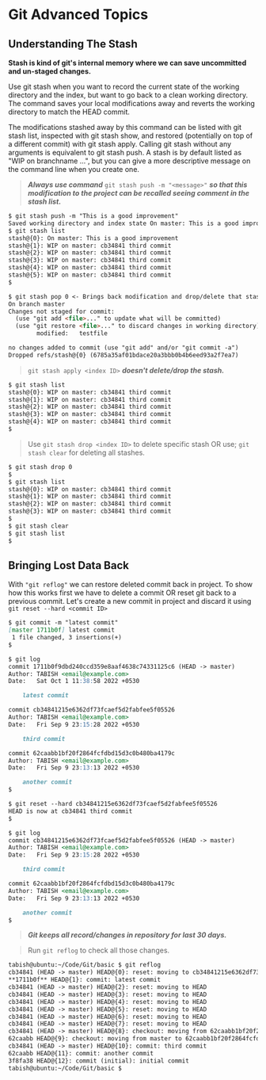 # Git Advanced Topics

## Understanding The Stash

**Stash is kind of git's internal memory where we can save uncommitted and un-staged changes.**

Use git stash when you want to record the current state of the working directory and the index, but want to go back to a clean working directory. The command saves your local modifications away and reverts the working directory to match the HEAD commit.

The modifications stashed away by this command can be listed with git stash list, inspected with git stash show, and restored (potentially on top of a different commit) with git stash apply. Calling git stash without any arguments is equivalent to git stash push. A stash is by default listed as "WIP on branchname ...", but you can give a more descriptive message on the command line when you create one.

> **_Always use command_** `git stash push -m "<message>"` **_so that this modification to the project can be recalled seeing comment in the stash list._**

```markdown
$ git stash push -m "This is a good improvement"
Saved working directory and index state On master: This is a good improvement
$ git stash list
stash@{0}: On master: This is a good improvement
stash@{1}: WIP on master: cb34841 third commit
stash@{2}: WIP on master: cb34841 third commit
stash@{3}: WIP on master: cb34841 third commit
stash@{4}: WIP on master: cb34841 third commit
stash@{5}: WIP on master: cb34841 third commit
$

$ git stash pop 0 <- Brings back modification and drop/delete that stash
On branch master
Changes not staged for commit:
  (use "git add <file>..." to update what will be committed)
  (use "git restore <file>..." to discard changes in working directory)
        modified:   testfile

no changes added to commit (use "git add" and/or "git commit -a")
Dropped refs/stash@{0} (6785a35af01bdace20a3bbb0b4b6eed93a2f7ea7)
```

> `git stash apply <index ID>` **_doesn't delete/drop the stash._**

```markdown
$ git stash list
stash@{0}: WIP on master: cb34841 third commit
stash@{1}: WIP on master: cb34841 third commit
stash@{2}: WIP on master: cb34841 third commit
stash@{3}: WIP on master: cb34841 third commit
stash@{4}: WIP on master: cb34841 third commit
$
```

> Use `git stash drop <index ID>` to delete specific stash OR use; `git stash clear` for deleting all stashes.

```markdown
$ git stash drop 0
$
$ git stash list
stash@{0}: WIP on master: cb34841 third commit
stash@{1}: WIP on master: cb34841 third commit
stash@{2}: WIP on master: cb34841 third commit
stash@{3}: WIP on master: cb34841 third commit
$ 
$ git stash clear 
$ git stash list
$
```

## Bringing Lost Data Back 

With `"git reflog"` we can restore deleted commit back in project. To show how this works first we have to delete a commit OR reset git back to a previous commit. Let's create a new commit in project and discard it using `git reset --hard <commit ID>`

```markdown
$ git commit -m "latest commit"
[master 1711b0f] latest commit
 1 file changed, 3 insertions(+)
$
```
```markdown
$ git log
commit 1711b0f9dbd240ccd359e8aaf4638c74331125c6 (HEAD -> master)
Author: TABISH <email@example.com>
Date:   Sat Oct 1 11:38:58 2022 +0530

    latest commit

commit cb34841215e6362df73fcaef5d2fabfee5f05526
Author: TABISH <email@example.com>
Date:   Fri Sep 9 23:15:28 2022 +0530

    third commit

commit 62caabb1bf20f2864fcfdbd15d3c0b480ba4179c
Author: TABISH <email@example.com>
Date:   Fri Sep 9 23:13:13 2022 +0530

    another commit
$
```
```markdown
$ git reset --hard cb34841215e6362df73fcaef5d2fabfee5f05526
HEAD is now at cb34841 third commit
$
```
```markdown
$ git log
commit cb34841215e6362df73fcaef5d2fabfee5f05526 (HEAD -> master)
Author: TABISH <email@example.com>
Date:   Fri Sep 9 23:15:28 2022 +0530

    third commit

commit 62caabb1bf20f2864fcfdbd15d3c0b480ba4179c
Author: TABISH <email@example.com>
Date:   Fri Sep 9 23:13:13 2022 +0530

    another commit
$
```
> **_Git keeps all record/changes in repository for last 30 days._**

> Run `git reflog` to check all those changes.

```markdown
tabish@ubuntu:~/Code/Git/basic $ git reflog 
cb34841 (HEAD -> master) HEAD@{0}: reset: moving to cb34841215e6362df73fcaef5d2fabfee5f05526
**1711b0f** HEAD@{1}: commit: latest commit
cb34841 (HEAD -> master) HEAD@{2}: reset: moving to HEAD
cb34841 (HEAD -> master) HEAD@{3}: reset: moving to HEAD
cb34841 (HEAD -> master) HEAD@{4}: reset: moving to HEAD
cb34841 (HEAD -> master) HEAD@{5}: reset: moving to HEAD
cb34841 (HEAD -> master) HEAD@{6}: reset: moving to HEAD
cb34841 (HEAD -> master) HEAD@{7}: reset: moving to HEAD
cb34841 (HEAD -> master) HEAD@{8}: checkout: moving from 62caabb1bf20f2864fcfdbd15d3c0b480ba4179c to master
62caabb HEAD@{9}: checkout: moving from master to 62caabb1bf20f2864fcfdbd15d3c0b480ba4179c
cb34841 (HEAD -> master) HEAD@{10}: commit: third commit
62caabb HEAD@{11}: commit: another commit
3f8fa38 HEAD@{12}: commit (initial): initial commit
tabish@ubuntu:~/Code/Git/basic $
```